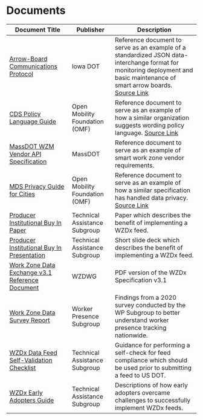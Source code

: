 # Documents
Document Title | Publisher | Description 
---|---|---
[Arrow-Board Communications Protocol](/documents/Arrow_Board_Communications_Protocol.pdf) | Iowa DOT | Reference document to serve as an example of a standardized JSON data-interchange format for monitoring deployment and basic maintenance of smart arrow boards. [Source Link](https://iowadot.gov/erl/current/IM/content/486.12ab.pdf)
[CDS Policy Language Guide](/documents/CDS_Policy_Language_Guide.pdf) | Open Mobility Foundation (OMF) | Reference document to serve as an example of how a similar organization suggests wording policy language. [Source Link](https://github.com/openmobilityfoundation/governance/blob/main/technical/OMF-CDS-Policy-Language-Guidance.md)
[MassDOT WZM Vendor API Specification](/documents/MassDOT_WZM_Appendix_A_Vendor_API_v4.0_1.1.pdf) | MassDOT | Reference document to serve as an example of smart work zone vendor requirements. 
[MDS Privacy Guide for Cities](/documents/MDS_Privacy_Guide_for_Cities.pdf) | Open Mobility Foundation (OMF) | Reference document to serve as an example of how a similar specification has handled data privacy. [Source Link](https://github.com/openmobilityfoundation/governance/blob/main/documents/OMF-MDS-Privacy-Guide-for-Cities.pdf)
[Producer Institutional Buy In Paper](/documents/Producer_Institutional_Buy_In_Paper.pdf) | Technical Assistance Subgroup | Paper which describes the benefit of implementing a WZDx feed.  
[Producer Institutional Buy In Presentation](/documents/Producer_Institutional_Buy_In_Presentation.pptx) | Technical Assistance Subgroup | Short slide deck which describes the benefit of implementing a WZDx feed.
[Work Zone Data Exchange v3.1 Reference Document](/documents/Work_Zone_Data_Exchange_v3.1_Reference_Document.pdf) | WZDWG | PDF version of the WZDx Specification v3.1 
[Work Zone Data Survey Report](/documents/Work_Zone_Data_Survey_Report_2021-03-08.pdf) | Worker Presence Subgroup | Findings from a 2020 survey conducted by the WP Subgroup to better understand worker presence tracking nationwide. 
[WZDx Data Feed Self-Validation Checklist](/documents/WZDx_Data_Feed_Self-Validation_Checklist_April22.pdf) | Technical Assistance Subgroup | Guidance for performing a self-check for feed compliance which should be used prior to submitting a feed to US DOT.
[WZDx Early Adopters Guide](/documents/WZDx_Early_Adopters_Guide.pdf) | Technical Assistance Subgroup | Descriptions of how early adopters overcame challenges to successfully implement WZDx feeds. 
